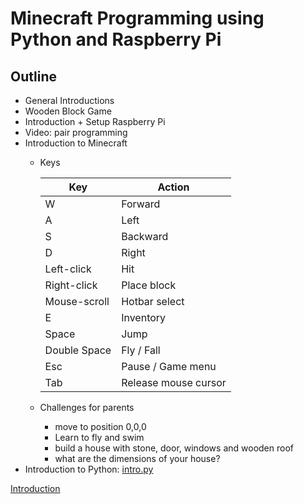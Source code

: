 # Minecraft Programming using Python and Raspberry Pi

## Outline

- General Introductions
- Wooden Block Game
- Introduction + Setup Raspberry Pi
- Video: pair programming
- Introduction to Minecraft
  - Keys
  
    Key | Action 
    --- | ------
    W	| Forward
    A	| Left 
    S	| Backward 
    D	|	Right
    Left-click | Hit
    Right-click | Place block
    Mouse-scroll | Hotbar select
    E	|	Inventory
    Space	|	Jump
    Double Space	|	Fly / Fall
    Esc	| Pause / Game menu
    Tab	| Release mouse cursor

  - Challenges for parents
    - move to position 0,0,0
    - Learn to fly and swim
    - build a house with stone, door, windows and wooden roof
    - what are the dimensions of your house?
- Introduction to Python: [intro.py](scripts/intro.py)


[Introduction](MINECRAFT_INTRO.md)
